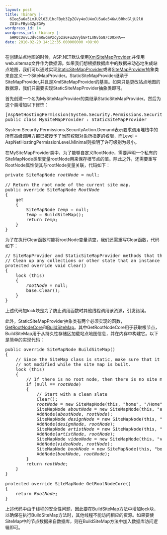 ```yaml
---
layout: post
title: !binary |-
  6Ieq5a6a5LmJU2l0ZU1hcFByb3ZpZGVy4oCU4oCU5a6e546wU3RhdGljU2l0
  ZU1hcFByb3ZpZGVy
wordpress_id: 14
wordpress_url: !binary |-
  aHR0cDovL3dvcmRwcmVzcy5zaGFuZGVybGFtLmNvbS8/cD0xNA==
date: 2010-02-20 14:12:35.000000000 +08:00
---
```

在创建站点地图的时候，ASP.NET默认使用<a href="http://msdn.microsoft.com/en-us/library/system.web.xmlsitemapprovider.aspx" target="_blank">XmlSiteMapProvider</a>,并使用web.sitemap文件作为数据源。如果我们想根据数据库中的数据来动态地生成站点地图，我们可以通过实现<a href="http://msdn.microsoft.com/en-us/library/system.web.staticsitemapprovider.aspx" target="_blank">StaticSiteMapProvider</a>或者<a href="http://msdn.microsoft.com/en-us/library/system.web.sitemapprovider.aspx" target="_blank">SiteMapProvider</a>抽象类来自定义一个SiteMapProvider。StaticSiteMapProvider继承于SiteMapProvider,并且是XmlSiteMapProvider的基类。如果只是更改站点地图的数据源，我们只需要实现StaticSiteMapProvider抽象类即可。

首先创建一个名为MySiteMapProvider的类继承StaticSiteMapProvider。然后为这个类增加以下修饰：
<pre>
[AspNetHostingPermission(System.Security.Permissions.SecurityAction.Demand, Level = AspNetHostingPermissionLevel.Minimal)]
public class MySiteMapProvider : StaticSiteMapProvider
</pre>
System.Security.Permissions.SecurityAction.Demand表示要求调用堆栈中的所有高级调用方都已被授予了当前权限对象所指定的权限，而Level = AspNetHostingPermissionLevel.Minimal则指明了许可级别为最小。

在MySiteMapProvider类中，为了能够自定义RootNode，需要声明一个私有的SiteMapNode类型变量rootNode用来保存根节点的值。除此之外，还需要重写RootNode属性使其与rootNode变量关联，代码如下：
<pre>
private SiteMapNode <var>rootNode</var> = null;

// Return the root node of the current site map.
public override SiteMapNode <var>RootNode</var>
{
    get
    {
        SiteMapNode <var>temp</var> = null;
        <var>temp</var> = BuildSiteMap();
        return <var>temp</var>;
    }
}
</pre>
为了在执行Clear函数时能将rootNode变量清空，我们还需重写Clear函数，代码如下：
<pre>
// SiteMapProvider and StaticSiteMapProvider methods that this derived class must override.
// Clean up any collections or other state that an instance of this may hold.
protected override void Clear()
{
    lock (this)
    {
        <var>rootNode</var> = null;
        base.Clear();
    }
}
</pre>
上述代码加lock块是为了防止调用函数时其他线程调用该资源，引发错误。

此外，StaticSiteMapProvider抽象类有两个必须实现的函数，<a href="http://msdn.microsoft.com/en-us/library/system.web.sitemapprovider.getrootnodecore(v=VS.100).aspx" target="_blank">GetRootNodeCore</a>和<a href="http://msdn.microsoft.com/en-us/library/system.web.staticsitemapprovider.buildsitemap(v=VS.100).aspx" target="_blank">BuildSiteMap</a>。其中GetRootNodeCore用于获取根节点，BuildSiteMap用于从持久性存储区加载站点地图信息，并在内存中构建它。以下是简单的实现代码：
<pre>
public override SiteMapNode BuildSiteMap()
{
    // Since the SiteMap class is static, make sure that it is
    // not modified while the site map is built.
    lock (this)
    {
        // If there is no root node, then there is no site map.
        if (null == <var>rootNode</var>)
        {
            // Start with a clean slate
            Clear();
            <var>rootNode</var> = new SiteMapNode(this, "home", "/Home", "Home");
            SiteMapNode <var>aboutNode</var> = new SiteMapNode(this, "about", "/Home/About", "About");
            AddNode(<var>aboutNode</var>, <var>rootNode</var>);
            SiteMapNode <var>designNode</var> = new SiteMapNode(this, "design", "/Design", "Design");
            AddNode(<var>designNode</var>, <var>rootNode</var>);
            SiteMapNode <var>artistNode</var> = new SiteMapNode(this, "artist", "/Artist", "Artist");
            AddNode(<var>artistNode</var>, <var>rootNode</var>);
            SiteMapNode <var>videoNode</var> = new SiteMapNode(this, "video", "/Video", "Video");
            AddNode(<var>videoNode</var>, <var>rootNode</var>);
            SiteMapNode <var>bookNode</var> = new SiteMapNode(this, "book", "/Book", "Book");
            AddNode(<var>bookNode</var>, <var>rootNode</var>);
        }
        return <var>rootNode</var>;
    }
}

protected override SiteMapNode GetRootNodeCore()
{
    return <var>RootNode</var>;
}
</pre>
上述代码中由于线程的安全性问题，因此要在BuildSiteMap方法中增加lock块，以确保在执行BuildSiteMap方法时，其他线程不能访问相应的资源。如果要使SiteMap中的节点数据来自数据库，则在BuildSiteMap方法中加入数据库访问逻辑即可。
